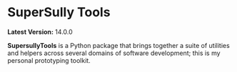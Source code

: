 SuperSully Tools
================

**Latest Version:** 14.0.0

**SupersullyTools** is a Python package that brings together a suite of utilities and helpers across several domains of
software development; this is my personal prototyping toolkit.
